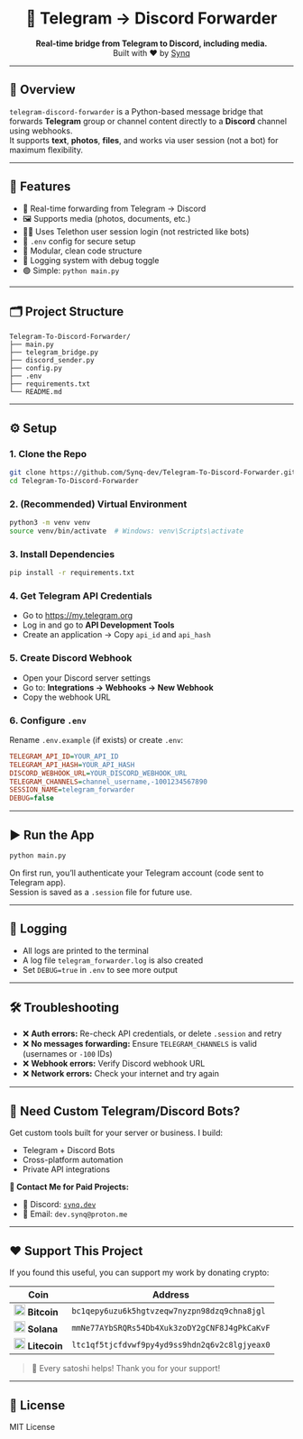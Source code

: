 <h1 align="center">📡 Telegram → Discord Forwarder</h1>
<p align="center">
  <b>Real-time bridge from Telegram to Discord, including media.</b><br>
  Built with ❤️ by <a href="https://github.com/Synq-dev">Synq</a>
</p>

---

## 🧩 Overview

`telegram-discord-forwarder` is a Python-based message bridge that forwards **Telegram** group or channel content directly to a **Discord** channel using webhooks.  
It supports **text**, **photos**, **files**, and works via user session (not a bot) for maximum flexibility.

---

## 🚀 Features

- 🔄 Real-time forwarding from Telegram → Discord
- 🖼️ Supports media (photos, documents, etc.)
- 🧑‍💻 Uses Telethon user session login (not restricted like bots)
- 🔐 `.env` config for secure setup
- 📂 Modular, clean code structure
- 📜 Logging system with debug toggle
- 🟢 Simple: `python main.py`

---

## 🗂️ Project Structure

```
Telegram-To-Discord-Forwarder/
├── main.py
├── telegram_bridge.py
├── discord_sender.py
├── config.py
├── .env
├── requirements.txt
└── README.md
```

---

## ⚙️ Setup

### 1. Clone the Repo

```bash
git clone https://github.com/Synq-dev/Telegram-To-Discord-Forwarder.git
cd Telegram-To-Discord-Forwarder
```

### 2. (Recommended) Virtual Environment

```bash
python3 -m venv venv
source venv/bin/activate  # Windows: venv\Scripts\activate
```

### 3. Install Dependencies

```bash
pip install -r requirements.txt
```

### 4. Get Telegram API Credentials

- Go to https://my.telegram.org
- Log in and go to **API Development Tools**
- Create an application → Copy `api_id` and `api_hash`

### 5. Create Discord Webhook

- Open your Discord server settings
- Go to: **Integrations → Webhooks → New Webhook**
- Copy the webhook URL

### 6. Configure `.env`

Rename `.env.example` (if exists) or create `.env`:

```ini
TELEGRAM_API_ID=YOUR_API_ID
TELEGRAM_API_HASH=YOUR_API_HASH
DISCORD_WEBHOOK_URL=YOUR_DISCORD_WEBHOOK_URL
TELEGRAM_CHANNELS=channel_username,-1001234567890
SESSION_NAME=telegram_forwarder
DEBUG=false
```

---

## ▶️ Run the App

```bash
python main.py
```

On first run, you’ll authenticate your Telegram account (code sent to Telegram app).  
Session is saved as a `.session` file for future use.

---

## 📓 Logging

- All logs are printed to the terminal
- A log file `telegram_forwarder.log` is also created
- Set `DEBUG=true` in `.env` to see more output

---

## 🛠️ Troubleshooting

- ❌ **Auth errors:** Re-check API credentials, or delete `.session` and retry
- ❌ **No messages forwarding:** Ensure `TELEGRAM_CHANNELS` is valid (usernames or `-100` IDs)
- ❌ **Webhook errors:** Verify Discord webhook URL
- ❌ **Network errors:** Check your internet and try again

---

## 💼 Need Custom Telegram/Discord Bots?

Get custom tools built for your server or business. I build:
- Telegram + Discord Bots
- Cross-platform automation
- Private API integrations

**📩 Contact Me for Paid Projects:**
- 💬 Discord: [`synq.dev`](https://discord.com/users/synq.dev)
- 📧 Email: `dev.synq@proton.me`

---

## ❤️ Support This Project

If you found this useful, you can support my work by donating crypto:

| Coin       | Address |
|------------|---------|
| <img src="https://cryptologos.cc/logos/bitcoin-btc-logo.png" alt="BTC" width="20"/> **Bitcoin** | `bc1qepy6uzu6k5hgtvzeqw7nyzpn98dzq9chna8jgl` |
| <img src="https://cryptologos.cc/logos/solana-sol-logo.png" alt="Solana" width="20"/> **Solana** | `mmNe77AYbSRQRs54Db4Xuk3zoDY2gCNF8J4gPkCaKvF` |
| <img src="https://cryptologos.cc/logos/litecoin-ltc-logo.png" alt="Litecoin" width="20"/> **Litecoin** | `ltc1qf5tjcfdvwf9py4yd9ss9hdn2q6v2c8lgjyeax0` |

> 🙏 Every satoshi helps! Thank you for your support!

---

## 📄 License

MIT License
